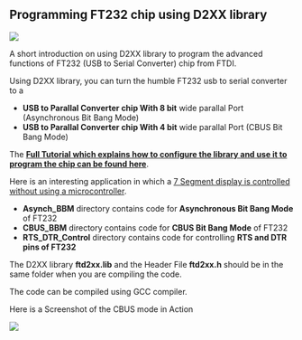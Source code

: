 ## Programming FT232 chip using D2XX library 
<img src = "http://www.xanthium.in/sites/default/files/site-images/ft232-develop-d2xx-library/ft232-development-d2xx-library-620px.jpg" />

A short introduction on using D2XX library to program the advanced functions of FT232 (USB to Serial Converter) chip from FTDI.

Using D2XX library, you can turn the humble FT232 usb to serial converter to a

- **USB to Parallal Converter chip With 8 bit** wide parallal Port (Asynchronous Bit Bang Mode)
- **USB to Parallal Converter chip With 4 bit** wide parallal Port (CBUS Bit Bang Mode)
 

The <a href = "http://www.xanthium.in/ftdi-ft232-chip-development-using-d2xx-library">**Full Tutorial which explains how to configure the library and use it to program the chip can be found here**</a>. 

Here is an interesting application in which a <a href ="http://xanthium.in/interfacing-7-segment-led-display-with-ft232-and-d2xx-library">7 Segment display is controlled without using a microcontroller</a>. 

- **Asynch_BBM** directory contains code for **Asynchronous Bit Bang Mode** of FT232
- **CBUS_BBM** directory contains code for **CBUS Bit Bang Mode** of FT232
- **RTS_DTR_Control** directory contains code for controlling **RTS and DTR pins of FT232**

The D2XX library **ftd2xx.lib** and the Header File **ftd2xx.h** should be in the same folder when you are compiling the code.

The code can be compiled using GCC compiler.

Here is a Screenshot of the CBUS mode in Action 

<img src = "http://www.xanthium.in/sites/default/files/site-images/ft232-cbus-bit-bang-mode/compiling-ft232-cbus-bit-bang-code-d2xx.jpg" />

